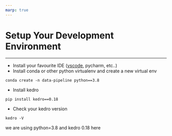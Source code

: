```yaml
---
marp: true
---
```


# Setup Your Development Environment
---
- Install your favourite IDE ([vscode](https://code.visualstudio.com/), pycharm, etc..) 
- Install conda or other python virtualenv and create a new virtual env
```
conda create -n data-pipeline python==3.8
```
* Install kedro

```
pip install kedro==0.18
```
- Check your kedro version

```
kedro -V
```
we are using python=3.8 and kedro 0.18 here 